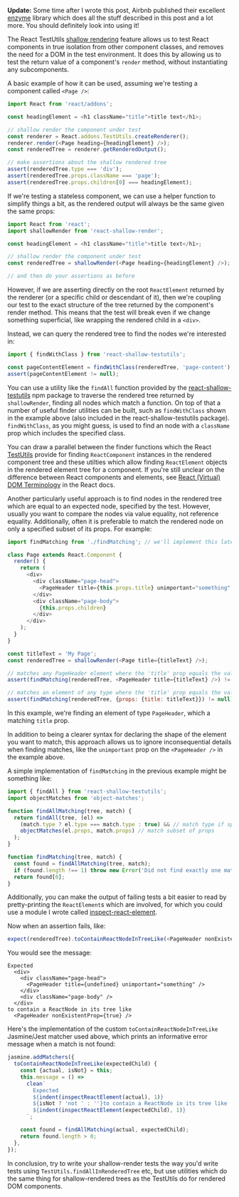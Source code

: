 **Update:** Some time after I wrote this post, Airbnb published their excellent [enzyme](https://github.com/airbnb/enzyme) library which does all the stuff described in this post and a lot more. You should definitely look into using it!

The React TestUtils [shallow rendering](https://facebook.github.io/react/docs/test-utils.html#shallow-rendering) feature allows us to test React components in true isolation from other component classes, and removes the need for a DOM in the test environment. It does this by allowing us to test the return value of a component's `render` method, without instantiating any subcomponents.

A basic example of how it can be used, assuming we're testing a component called `<Page />`:

```js
import React from 'react/addons';

const headingElement = <h1 className="title">title text</h1>;

// shallow render the component under test
const renderer = React.addons.TestUtils.createRenderer();
renderer.render(<Page heading={headingElement} />);
const renderedTree = renderer.getRenderedOutput();

// make assertions about the shallow rendered tree
assert(renderedTree.type === 'div');
assert(renderedTree.props.className === 'page');
assert(renderedTree.props.children[0] === headingElement);

```

If we're testing a stateless component, we can use a helper function to simplify things a bit, as the rendered output will always be the same given the same props:

```js
import React from 'react';
import shallowRender from 'react-shallow-render';

const headingElement = <h1 className="title">title text</h1>;

// shallow render the component under test
const renderedTree = shallowRender(<Page heading={headingElement} />);

// and then do your assertions as before

```

However, if we are asserting directly on the root `ReactElement` returned by the renderer (or a specific child or descendant of it), then we're coupling our test to the exact structure of the tree returned by the component's render method. This means that the test will break even if we change something superficial, like wrapping the rendered child in a `<div>`.

Instead, we can query the rendered tree to find the nodes we're interested in:

```js
import { findWithClass } from 'react-shallow-testutils';

const pageContentElement = findWithClass(renderedTree, 'page-content');
assert(pageContentElement != null);

```

You can use a utility like the `findAll` function provided by the [react-shallow-testutils](https://www.npmjs.com/package/react-shallow-testutils) npm package to traverse the rendered tree returned by `shallowRender`, finding all nodes which match a function. On top of that a number of useful finder utilities can be built, such as `findWithClass` shown in the example above (also included in the react-shallow-testutils package). `findWithClass`, as you might guess, is used to find an node with a `className` prop which includes the specified class.

You can draw a parallel between the finder functions which the React [TestUtils](https://facebook.github.io/react/docs/test-utils.html) provide for finding `ReactComponent` instances in the rendered component tree and these utilties which allow finding `ReactElement` objects in the rendered element tree for a component. If you're still unclear on the difference between React components and elements, see [React (Virtual) DOM Terminology](https://facebook.github.io/react/docs/glossary.html) in the React docs.

Another particularly useful approach is to find nodes in the rendered tree which are equal to an expected node, specified by the test. However, usually you want to compare the nodes via value equality, not reference equality. Additionally, often it is preferable to match the rendered node on only a specified subset of its props. For example:

```js
import findMatching from './findMatching'; // we'll implement this later

class Page extends React.Component {
  render() {
    return (
      <div>
        <div className="page-head">
          <PageHeader title={this.props.title} unimportant="something" />
        </div>
        <div className="page-body">
          {this.props.children}
        </div>
      </div>
    );
  }
}

const titleText = 'My Page';
const renderedTree = shallowRender(<Page title={titleText} />);

// matches any PageHeader element where the 'title' prop equals the value titleText
assert(findMatching(renderedTree, <PageHeader title={titleText} />) != null);

// matches an element of any type where the 'title' prop equals the value titleText
assert(findMatching(renderedTree, {props: {title: titleText}}) != null);

```

In this example, we're finding an element of type `PageHeader`, which a matching `title` prop.

In addition to being a clearer syntax for declaring the shape of the element you want to match, this approach allows us to ignore inconsequential details when finding matches, like the `unimportant` prop on the `<PageHeader />` in the example above.

A simple implementation of `findMatching` in the previous example might be something like:

```js
import { findAll } from 'react-shallow-testutils';
import objectMatches from 'object-matches';

function findAllMatching(tree, match) {
  return findAll(tree, (el) =>
    (match.type ? el.type === match.type : true) && // match type if specified
    objectMatches(el.props, match.props) // match subset of props
  );
}

function findMatching(tree, match) {
  const found = findAllMatching(tree, match);
  if (found.length !== 1) throw new Error('Did not find exactly one match');
  return found[0];
}

```

Additionally, you can make the output of failing tests a bit easier to read by pretty-printing the `ReactElement`s which are involved, for which you could use a module I wrote called [inspect-react-element](https://www.npmjs.com/package/inspect-react-element).

Now when an assertion fails, like:

```js
expect(renderedTree).toContainReactNodeInTreeLike(<PageHeader nonExistentProp />);

```

You would see the message:

```
Expected
  <div>
    <div className="page-head">
      <PageHeader title={undefined} unimportant="something" />
    </div>
    <div className="page-body" />
  </div>
to contain a ReactNode in its tree like
  <PageHeader nonExistentProp={true} />

```

Here's the implementation of the custom `toContainReactNodeInTreeLike` Jasmine/Jest matcher used above, which prints an informative error message when a match is not found:

```js
jasmine.addMatchers({
  toContainReactNodeInTreeLike(expectedChild) {
    const {actual, isNot} = this;
    this.message = () =>
      clean`
        Expected
        ${indent(inspectReactElement(actual), 1)}
        ${isNot ? 'not ' : ''}to contain a ReactNode in its tree like
        ${indent(inspectReactElement(expectedChild), 1)}
      `;

    const found = findAllMatching(actual, expectedChild);
    return found.length > 0;
  },
});

```

In conclusion, try to write your shallow-render tests the way you'd write tests using `TestUtils.findAllInRenderedTree` etc, but use utilities which do the same thing for shallow-rendered trees as the TestUtils do for rendered DOM components.